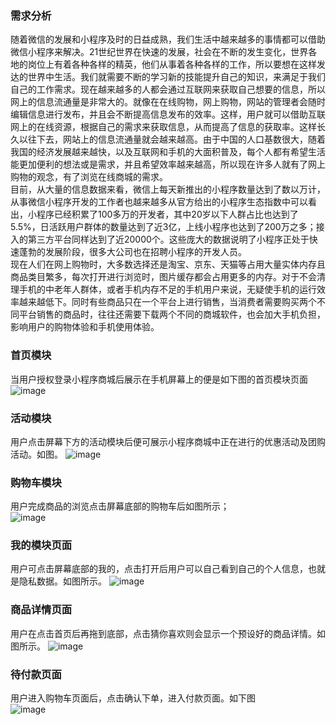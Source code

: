 ### 需求分析
随着微信的发展和小程序及时的日益成熟，我们生活中越来越多的事情都可以借助微信小程序来解决。21世纪世界在快速的发展，社会在不断的发生变化，世界各地的岗位上有着各种各样的精英，他们从事着各种各样的工作，所以要想在这样发达的世界中生活。我们就需要不断的学习新的技能提升自己的知识，来满足于我们自己的工作需求。现在越来越多的人都会通过互联网来获取自己想要的信息，所以网上的信息流通量是非常大的。就像在在线购物，网上购物，网站的管理者会随时编辑信息进行发布，并且会不断提高信息发布的效率。这样，用户就可以借助互联网上的在线资源，根据自己的需求来获取信息，从而提高了信息的获取率。这样长久以往下去，网站上的信息流通量就会越来越高。由于中国的人口基数很大，随着我国的经济发展越来越快，以及互联网和手机的大面积普及，每个人都有希望生活能更加便利的想法或是需求，并且希望效率越来越高，所以现在许多人就有了网上购物的观念，有了浏览在线商城的需求。  
  目前，从大量的信息数据来看，微信上每天新推出的小程序数量达到了数以万计，从事微信小程序开发的工作者也越来越多从官方给出的小程序生态指数中可以看出，小程序已经积累了100多万的开发者，其中20岁以下人群占比也达到了5.5%，日活跃用户群体的数量达到了近3亿，上线小程序也达到了200万之多；接入的第三方平台同样达到了近20000个。这些庞大的数据说明了小程序正处于快速蓬勃的发展阶段，很多大公司也在招聘小程序的开发人员。  
  现在人们在网上购物时，大多数选择还是淘宝、京东、天猫等占用大量实体内存且商品类目繁多，每次打开进行浏览时，图片缓存都会占用更多的内存。对于不会清理手机的中老年人群体，或者手机内存不足的手机用户来说，无疑使手机的运行效率越来越低下。同时有些商品只在一个平台上进行销售，当消费者需要购买两个不同平台销售的商品时，往往还需要下载两个不同的商城软件，也会加大手机负担，影响用户的购物体验和手机使用体验。  
 
### 首页模块  
  当用户授权登录小程序商城后展示在手机屏幕上的便是如下图的首页模块页面  
![image](https://github.com/zchao456/LINUX-2019/blob/master/161403110%E5%BC%A0%E8%B6%85/code/image/%E5%9B%BE%E7%89%871.png)  
### 活动模块
用户点击屏幕下方的活动模块后便可展示小程序商城中正在进行的优惠活动及团购活动。如图。
![image](https://github.com/zchao456/LINUX-2019/blob/master/161403110%E5%BC%A0%E8%B6%85/code/image/%E5%9B%BE%E7%89%872.png)  
### 购物车模块
用户完成商品的浏览点击屏幕底部的购物车后如图所示；  
![image](https://github.com/zchao456/LINUX-2019/blob/master/161403110%E5%BC%A0%E8%B6%85/code/image/%E5%9B%BE%E7%89%873.png)  
### 我的模块页面
用户可点击屏幕底部的我的，点击打开后用户可以自己看到自己的个人信息，也就是隐私数据。如图所示。
![image](https://github.com/zchao456/LINUX-2019/blob/master/161403110%E5%BC%A0%E8%B6%85/code/image/%E5%9B%BE%E7%89%874.png)  
### 商品详情页面
用户在点击首页后再拖到底部，点击猜你喜欢则会显示一个预设好的商品详情。如图所示。
![image](https://github.com/zchao456/LINUX-2019/blob/master/161403110%E5%BC%A0%E8%B6%85/code/image/%E5%9B%BE%E7%89%875.png)  
### 待付款页面
用户进入购物车页面后，点击确认下单，进入付款页面。如下图  
![image](https://github.com/zchao456/LINUX-2019/blob/master/161403110%E5%BC%A0%E8%B6%85/code/image/%E5%9B%BE%E7%89%876.png)  
